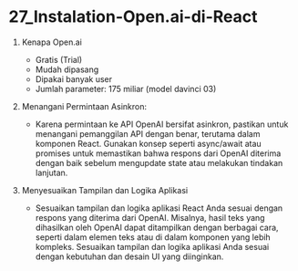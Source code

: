# 27_Instalation-Open.ai-di-React

1. Kenapa Open.ai
    - Gratis (Trial)
    - Mudah dipasang
    - Dipakai banyak user
    - Jumlah parameter: 175 miliar (model davinci 03)
2. Menangani Permintaan Asinkron:
    - Karena permintaan ke API OpenAI bersifat asinkron, pastikan untuk menangani pemanggilan API dengan benar, terutama dalam komponen React. Gunakan konsep seperti async/await atau promises untuk memastikan bahwa respons dari OpenAI diterima dengan baik sebelum mengupdate state atau melakukan tindakan lanjutan.

3. Menyesuaikan Tampilan dan Logika Aplikasi
    - Sesuaikan tampilan dan logika aplikasi React Anda sesuai dengan respons yang diterima dari OpenAI. Misalnya, hasil teks yang dihasilkan oleh OpenAI dapat ditampilkan dengan berbagai cara, seperti dalam elemen teks atau di dalam komponen yang lebih kompleks. Sesuaikan tampilan dan logika aplikasi Anda sesuai dengan kebutuhan dan desain UI yang diinginkan.
